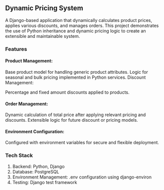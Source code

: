 ## Dynamic Pricing System
A Django-based application that dynamically calculates product prices, applies various discounts, and manages orders. This project demonstrates the use of Python inheritance and dynamic pricing logic to create an extensible and maintainable system.

### Features
#### Product Management:

Base product model for handling generic product attributes.
Logic for seasonal and bulk pricing implemented in Python services.
Discount Management:

Percentage and fixed amount discounts applied to products.
#### Order Management:

Dynamic calculation of total price after applying relevant pricing and discounts.
Extensible logic for future discount or pricing models.
#### Environment Configuration:

Configured with environment variables for secure and flexible deployment.

### Tech Stack
1) Backend: Python, Django
2) Database: PostgreSQL
3) Environment Management: .env configuration using django-environ
4) Testing: Django test framework
